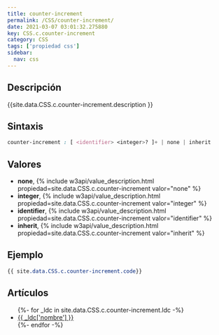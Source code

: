 ```yaml
---
title: counter-increment
permalink: /CSS/counter-increment/
date: 2021-03-07 03:01:32.275880
key: CSS.c.counter-increment
category: CSS
tags: ['propiedad css']
sidebar: 
  nav: css
---
```


## Descripción
{{site.data.CSS.c.counter-increment.description }}

## Sintaxis
~~~css
counter-increment : [ <identifier> <integer>? ]+ | none | inherit
~~~

## Valores
* **none**,  {% include w3api/value_description.html propiedad=site.data.CSS.c.counter-increment valor="none" %}
* **integer**,  {% include w3api/value_description.html propiedad=site.data.CSS.c.counter-increment valor="integer" %}
* **identifier**,  {% include w3api/value_description.html propiedad=site.data.CSS.c.counter-increment valor="identifier" %}
* **inherit**,  {% include w3api/value_description.html propiedad=site.data.CSS.c.counter-increment valor="inherit" %}

## Ejemplo
~~~css
{{ site.data.CSS.c.counter-increment.code}}
~~~

## Artículos
<ul>
{%- for _ldc in site.data.CSS.c.counter-increment.ldc -%}
   <li>
       <a href="{{_ldc['url'] }}">{{ _ldc['nombre'] }}</a>
   </li>
{%- endfor -%}
</ul>
